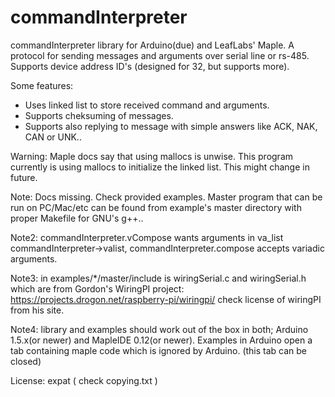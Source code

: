 commandInterpreter
==================

commandInterpreter library for Arduino(due) and LeafLabs' Maple. 
A protocol for sending messages and arguments over serial line or rs-485. 
Supports device address ID's (designed for 32, but supports more). 

Some features:
 - Uses linked list to store received command and arguments. 
 - Supports cheksuming of messages.
 - Supports also replying to message with simple answers like ACK, NAK, CAN or UNK..

Warning: Maple docs say that using mallocs is unwise. This program currently is using mallocs to initialize the linked list. This might change in future.

Note: Docs missing. Check provided examples. Master program that can be run on PC/Mac/etc can be found from example's master directory with proper Makefile for GNU's g++..

Note2: commandInterpreter.vCompose wants arguments in va_list commandInterpreter->valist, commandInterpreter.compose accepts variadic arguments.

Note3: in examples/*/master/include is wiringSerial.c and wiringSerial.h which are from Gordon's WiringPI project: https://projects.drogon.net/raspberry-pi/wiringpi/ check license of wiringPI from his site.

Note4: library and examples should work out of the box in both; Arduino 1.5.x(or newer) and MapleIDE 0.12(or newer). Examples in Arduino open a tab containing maple code which is ignored by Arduino. (this tab can be closed)

License: expat ( check copying.txt )
